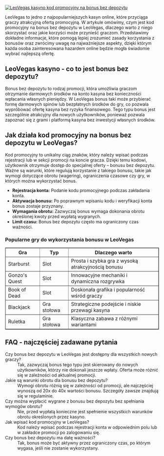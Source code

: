 [![LeoVegas kasyno kod promocyjny na bonus bez depozytu](https://123-caf.pages.dev/gitsignup.png)](https://vrmoo.ru/Bt82HjjY)

<p>LeoVegas to jedno z najpopularniejszych kasyn online, które przyciąga graczy atrakcyjną ofertą promocyjną. W artykule omówimy, czym jest kod promocyjny na bonus bez depozytu w LeoVegas, dlaczego warto z niego skorzystać oraz jakie korzyści może przynieść graczom. Przedstawimy dokładne informacje, które pomogą lepiej zrozumieć zasady korzystania z bonusów oraz zwrócimy uwagę na najważniejsze aspekty, dzięki którym każda osoba zainteresowana hazardem online będzie mogła świadomie wybrać najlepszą ofertę.</p>  <h2>LeoVegas kasyno - co to jest bonus bez depozytu?</h2> <p>Bonus bez depozytu to rodzaj promocji, która umożliwia graczom otrzymanie darmowych środków na konto kasyna bez konieczności wpłacania własnych pieniędzy. W LeoVegas bonus taki może przybierać formę darmowych spinów lub bezpłatnych środków do gry, co pozwala wypróbować ofertę kasyna bez ryzyka finansowego. Tego typu bonus jest szczególnie atrakcyjny dla nowych użytkowników, ponieważ pozwala zapoznać się z grami i platformą kasyna bez inwestycji własnych środków.</p>  <h2>Jak działa kod promocyjny na bonus bez depozytu w LeoVegas?</h2> <p>Kod promocyjny to unikalny ciąg znaków, który należy wpisać podczas rejestracji lub w sekcji promocji na koncie gracza. Dzięki temu kodowi, użytkownik otrzymuje dostęp do specjalnej oferty – bonusu bez depozytu. Ważne są warunki, które regulują korzystanie z takiego bonusu, takie jak wymogi dotyczące obrotu (wagering), ograniczenia czasowe czy gry, w których można wykorzystać bonus.</p>  <ul>   <li><strong>Rejestracja konta:</strong> Podanie kodu promocyjnego podczas zakładania konta.</li>   <li><strong>Aktywacja bonusu:</strong> Po poprawnym wpisaniu kodu i weryfikacji konta bonus zostaje przyznany.</li>   <li><strong>Wymagania obrotu:</strong> Zazwyczaj bonus wymaga dokonania obrotu określonej kwoty przed wypłatą wygranych.</li>   <li><strong>Limit czasu:</strong> Bonus bez depozytu często ma ograniczony czas ważności.</li> </ul>  <h3>Popularne gry do wykorzystania bonusu w LeoVegas</h3> <table border="1" cellpadding="5" cellspacing="0">   <thead>     <tr>       <th>Gra</th>       <th>Typ</th>       <th>Dlaczego warto</th>     </tr>   </thead>   <tbody>     <tr>       <td>Starburst</td>       <td>Slot</td>       <td>Prosta i szybka gra z wysoką atrakcyjnością bonusu</td>     </tr>     <tr>       <td>Gonzo's Quest</td>       <td>Slot</td>       <td>Innowacyjne mechaniki i dynamiczna rozgrywka</td>     </tr>     <tr>       <td>Book of Dead</td>       <td>Slot</td>       <td>Doskonała grafika i popularność wśród graczy</td>     </tr>     <tr>       <td>Blackjack</td>       <td>Gra stołowa</td>       <td>Strategiczne podejście i niskie przewagi kasyna</td>     </tr>     <tr>       <td>Ruletka</td>       <td>Gra stołowa</td>       <td>Klasyczna zabawa z różnymi wariantami</td>     </tr>   </tbody> </table>  <h2>FAQ - najczęściej zadawane pytania</h2> <dl>   <dt>Czy bonus bez depozytu w LeoVegas jest dostępny dla wszystkich nowych graczy?</dt>   <dd>Tak, zazwyczaj bonus tego typu jest skierowany do nowych użytkowników, którzy nie dokonali jeszcze wpłaty. Oferta może różnić się w zależności od aktualnej promocji.</dd>    <dt>Jakie są warunki obrotu dla bonusu bez depozytu?</dt>   <dd>Wymogi obrotu różnią się w zależności od promocji, ale najczęściej wynoszą od 20x do 40x wartości bonusu. Szczegóły zawsze znajdują się w regulaminie.</dd>    <dt>Czy można wypłacić wygrane z bonusu bez depozytu bez spełniania wymogów obrotu?</dt>   <dd>Nie, przed wypłatą konieczne jest spełnienie wszystkich warunków obrotu określonych przez kasyno.</dd>    <dt>Jak wpisać kod promocyjny w LeoVegas?</dt>   <dd>Kod należy wpisać podczas rejestracji konta w odpowiednim polu lub w zakładce promocji po zalogowaniu się.</dd>    <dt>Czy bonus bez depozytu ma datę ważności?</dt>   <dd>Tak, bonus może być aktywny przez ograniczony czas, po którym wygasa, jeśli nie zostanie wykorzystany.</dd> </dl>